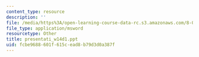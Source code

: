 ```yaml
---
content_type: resource
description: ''
file: /media/https%3A/open-learning-course-data-rc.s3.amazonaws.com/8-02t-electricity-and-magnetism-spring-2005/fcbe9688601f615cead8b79d3d0a387f_presentati_w14d1.ppt
file_type: application/msword
resourcetype: Other
title: presentati_w14d1.ppt
uid: fcbe9688-601f-615c-ead8-b79d3d0a387f
---
```

